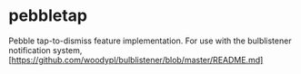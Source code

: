 pebbletap
=========

Pebble tap-to-dismiss feature implementation.
For use with the bulblistener notification system, [https://github.com/woodypl/bulblistener/blob/master/README.md]
